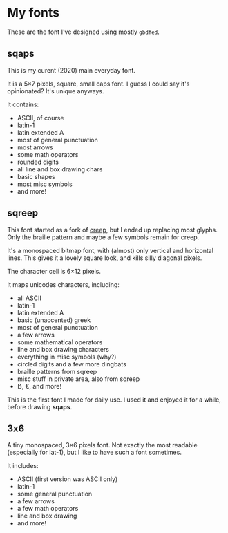 My fonts
========

These are the font I've designed using mostly `gbdfed`.


sqaps
-----

This is my curent (2020) main everyday font.

It is a 5×7 pixels, square, small caps font.
I guess I could say it's opinionated?
It's unique anyways.

It contains:

- ASCII, of course
- latin-1
- latin extended A
- most of general punctuation
- most arrows
- some math operators
- rounded digits
- all line and box drawing chars
- basic shapes
- most misc symbols
- and more!


sqreep
------

This font started as a fork of [creep], but I ended up replacing most glyphs.
Only the braille pattern and maybe a few symbols remain for creep.

It's a monospaced bitmap font, with (almost) only vertical and horizontal lines.
This gives it a lovely square look, and kills silly diagonal pixels.

The character cell is 6×12 pixels.

It maps unicodes characters, including:

- all ASCII
- latin-1
- latin extended A
- basic (unaccented) greek
- most of general punctuation
- a few arrows
- some mathematical operators
- line and box drawing characters
- everything in misc symbols (why?)
- circled digits and a few more dingbats
- braille patterns from sqreep
- misc stuff in private area, also from sqreep
- ẞ, €, and more!

This is the first font I made for daily use.
I used it and enjoyed it for a while, before drawing **sqaps**.

[creep]: https://github.com/romeovs/creep


3x6
---

A tiny monospaced, 3×6 pixels font.
Not exactly the most readable (especially for lat-1),
but I like to have such a font sometimes.

It includes:

- ASCII (first version was ASCII only)
- latin-1
- some general punctuation
- a few arrows
- a few math operators
- line and box drawing
- and more!

